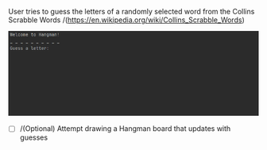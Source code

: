 User tries to guess the letters of a randomly selected word from the Collins Scrabble Words /(https://en.wikipedia.org/wiki/Collins_Scrabble_Words)

![](hangman.gif)

- [ ] /(Optional) Attempt drawing a Hangman board that updates with guesses
